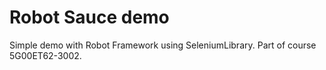 # Robot Sauce demo

Simple demo with Robot Framework using SeleniumLibrary.
Part of course 5G00ET62-3002.
